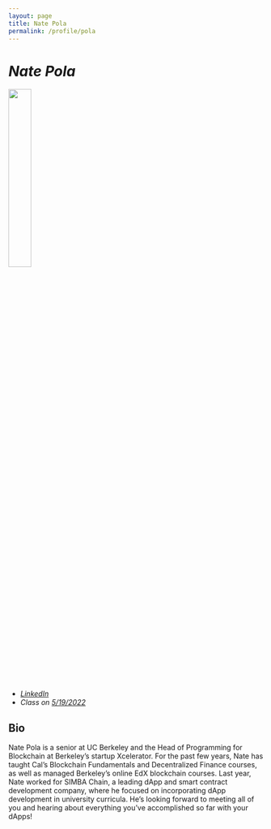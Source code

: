 ```yaml
---
layout: page
title: Nate Pola
permalink: /profile/pola
---
```


# _Nate Pola_

<img src="{{ relBase }}../assets/images/profile-pics/Nate Pola.png" width="30%" />

- _[LinkedIn](https://www.linkedin.com/in/natepola/)_
- _Class on [5/19/2022](../schedule)_

## Bio

Nate Pola is a senior at UC Berkeley and the Head of Programming for Blockchain at Berkeley’s startup Xcelerator. For the past few years, Nate has taught Cal’s Blockchain Fundamentals and Decentralized Finance courses, as well as managed Berkeley’s online EdX blockchain courses. Last year, Nate worked for SIMBA Chain, a leading dApp and smart contract development company, where he focused on incorporating dApp development in university curricula. He’s looking forward to meeting all of you and hearing about everything you’ve accomplished so far with your dApps!
